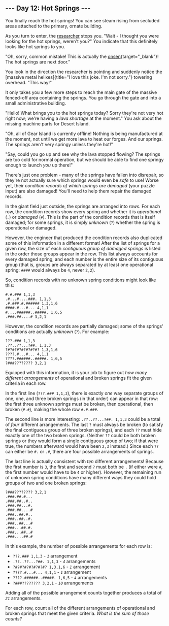 ## \-\-- Day 12: Hot Springs \-\--

You finally reach the hot springs! You can see steam rising from
secluded areas attached to the primary, ornate building.

As you turn to enter, the [researcher](11) stops you. \"Wait - I thought
you were looking for the hot springs, weren\'t you?\" You indicate that
this definitely looks like hot springs to you.

\"Oh, sorry, common mistake! This is actually the
[onsen](https://en.wikipedia.org/wiki/Onsen){target="_blank"}! The hot
springs are next door.\"

You look in the direction the researcher is pointing and suddenly notice
the [massive metal helixes]{title="I love this joke. I'm not sorry."}
towering overhead. \"This way!\"

It only takes you a few more steps to reach the main gate of the massive
fenced-off area containing the springs. You go through the gate and into
a small administrative building.

\"Hello! What brings you to the hot springs today? Sorry they\'re not
very hot right now; we\'re having a *lava shortage* at the moment.\" You
ask about the missing machine parts for Desert Island.

\"Oh, all of Gear Island is currently offline! Nothing is being
manufactured at the moment, not until we get more lava to heat our
forges. And our springs. The springs aren\'t very springy unless
they\'re hot!\"

\"Say, could you go up and see why the lava stopped flowing? The springs
are too cold for normal operation, but we should be able to find one
springy enough to launch *you* up there!\"

There\'s just one problem - many of the springs have fallen into
disrepair, so they\'re not actually sure which springs would even be
*safe* to use! Worse yet, their *condition records of which springs are
damaged* (your puzzle input) are also damaged! You\'ll need to help them
repair the damaged records.

In the giant field just outside, the springs are arranged into *rows*.
For each row, the condition records show every spring and whether it is
*operational* (`.`) or *damaged* (`#`). This is the part of the
condition records that is itself damaged; for some springs, it is simply
*unknown* (`?`) whether the spring is operational or damaged.

However, the engineer that produced the condition records also
duplicated some of this information in a different format! After the
list of springs for a given row, the size of each *contiguous group of
damaged springs* is listed in the order those groups appear in the row.
This list always accounts for every damaged spring, and each number is
the entire size of its contiguous group (that is, groups are always
separated by at least one operational spring: `####` would always be
`4`, never `2,2`).

So, condition records with no unknown spring conditions might look like
this:

    #.#.### 1,1,3
    .#...#....###. 1,1,3
    .#.###.#.###### 1,3,1,6
    ####.#...#... 4,1,1
    #....######..#####. 1,6,5
    .###.##....# 3,2,1

However, the condition records are partially damaged; some of the
springs\' conditions are actually *unknown* (`?`). For example:

    ???.### 1,1,3
    .??..??...?##. 1,1,3
    ?#?#?#?#?#?#?#? 1,3,1,6
    ????.#...#... 4,1,1
    ????.######..#####. 1,6,5
    ?###???????? 3,2,1

Equipped with this information, it is your job to figure out *how many
different arrangements* of operational and broken springs fit the given
criteria in each row.

In the first line (`???.### 1,1,3`), there is exactly *one* way separate
groups of one, one, and three broken springs (in that order) can appear
in that row: the first three unknown springs must be broken, then
operational, then broken (`#.#`), making the whole row `#.#.###`.

The second line is more interesting: `.??..??...?##. 1,1,3` could be a
total of *four* different arrangements. The last `?` must always be
broken (to satisfy the final contiguous group of three broken springs),
and each `??` must hide exactly one of the two broken springs. (Neither
`??` could be both broken springs or they would form a single contiguous
group of two; if that were true, the numbers afterward would have been
`2,3` instead.) Since each `??` can either be `#.` or `.#`, there are
four possible arrangements of springs.

The last line is actually consistent with *ten* different arrangements!
Because the first number is `3`, the first and second `?` must both be
`.` (if either were `#`, the first number would have to be `4` or
higher). However, the remaining run of unknown spring conditions have
many different ways they could hold groups of two and one broken
springs:

    ?###???????? 3,2,1
    .###.##.#...
    .###.##..#..
    .###.##...#.
    .###.##....#
    .###..##.#..
    .###..##..#.
    .###..##...#
    .###...##.#.
    .###...##..#
    .###....##.#

In this example, the number of possible arrangements for each row is:

-   `???.### 1,1,3` - *`1`* arrangement
-   `.??..??...?##. 1,1,3` - *`4`* arrangements
-   `?#?#?#?#?#?#?#? 1,3,1,6` - *`1`* arrangement
-   `????.#...#... 4,1,1` - *`1`* arrangement
-   `????.######..#####. 1,6,5` - *`4`* arrangements
-   `?###???????? 3,2,1` - *`10`* arrangements

Adding all of the possible arrangement counts together produces a total
of *`21`* arrangements.

For each row, count all of the different arrangements of operational and
broken springs that meet the given criteria. *What is the sum of those
counts?*
